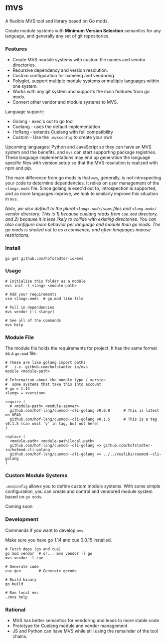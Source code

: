 # mvs

A flexible MVS tool and library based on Go mods.

Create module systems with __Minimum Version Selection__ semantics
for any language, and generally any set of git repositories.


### Features

- Create MVS module systems with custom file names and vendor directories.
- Recursive dependency and version resolution.
- Custom configuration for nameing and vendoring.
- Polyglot, support multiple module systems or multiple languages within one system.
- Works with any git system and supports the main features from go mods.
- Convert other vendor and module systems to MVS.

Language support:

- Golang - exec's out to go tool
- Cuelang - uses the default implementation
- Hoflang - extends Cuelang with full compatibility
- Custom - Use the `.mvsconfig` to create your own

Upcoming languages: Python and JavaScript so they
can have an MVS system and the benefits,
and `mvs` can start supporting package registries.
These language implementations may end up generation
the language specific files with version setup so that
the MVS resolution is realized with npm and pip.

The main difference from go mods is that `mvs`, generally,
is not introspecting your code to determine dependencies.
It relies on user management of the `<lang>.mods` file.
Since golang is exec'd out to, introspection is supported,
and as more languages improve, we look to similarly
improve this situation in `mvs`.

_Note, we also default to the plural `<lang>.mods/sums` files and `<lang.mod>/` vendor directory.
This is 1) because cuelang reads from `cue.mod` directory, and 2) because it is less likely
to collide with existing directories.
You can also configure more behavior per language and module than go mods.
The go mods is shelled out to as a convience, and often languages impose restrictions._


### Install

```shell
go get github.com/hofstadter-io/mvs
```


### Usage

```shell
# Initialize this folder as a module
mvs init -l <lang> <module-path>

# Add your requirements
vim <lang>.mods  # go.mod like file

# Pull in dependencies
mvs vendor [-l <lang>]

# See all of the commands
mvs help
```


### Module File

The module file holds the requirements for project.
It has the same format as a `go.mod` file.

```
# These are like golang import paths
#   i.e. github.com/hofstadter-io/mvs
module <module-path> 

# Information about the module type / version
#  some systems that take this into account
# go = 1.14
<lang> = <version>

require (
  # <module-path> <module-semver>
  github.com/hof-lang/cuemod--cli-golang v0.0.0      # This is latest on HEAD
  github.com/hof-lang/cuemod--cli-golang v0.1.5      # This is a tag v0.1.5 (can omit 'v' in tag, but not here)
)

replace (
  <module-path> <module-path|local-path>
  github.com/hof-lang/cuemod--cli-golang => github.com/hofstadter-io/hofmod-cli-golang
  github.com/hof-lang/cuemod--cli-golang => ../../cuelibs/cuemod--cli-golang
)
```


### Custom Module Systems

`.mvsconfig` allows you to define custom module systems.
With some simple configuration, you can create and control
and vendored module system based on `go mods`.

Coming soon


### Development

Commands if you want to develop `mvs`.

Make sure you have go 1.14 and cue 0.0.15 installed.

```shell
# Fetch deps (go and cue)
go mod vendor  # or... mvs vendor -l go
mvs vendor -l cue

# Generate code
cue gen        # Generate gocode

# Build binary
go build

# Run local mvs
./mvs help
```


### Rational

- MVS has better semantics for vendoring and leads to more stable code
- Prototype for Cuelang module and vendor management
- JS and Python can have MVS while still using the remainder of the tool chains.


